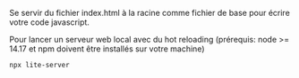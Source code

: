 
Se servir du fichier index.html à la racine comme fichier de base pour écrire votre code javascript.


Pour lancer un serveur web local avec du hot reloading (prérequis: node >= 14.17 et npm doivent être installés sur votre machine)

```
npx lite-server
```